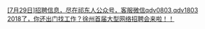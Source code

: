   
[[7月29日]招聘信息，尽在祁东人公众号，客服微信qdv0803,qdv1803](http://www.dianyue.me/archives/207/cwxtmkyg4606ry7e/)  
[2018了，你还出门找工作？徐州首届大型网络招聘会来啦！！](http://www.dianyue.me/archives/780/inu0jcxg29k8dt8g/)
